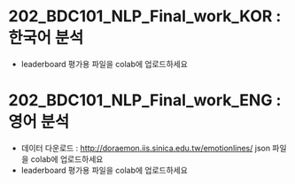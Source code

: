 # 202_BDC101_NLP_Final_work_KOR : 한국어 분석 
- leaderboard 평가용 파일을 colab에 업로드하세요 
# 202_BDC101_NLP_Final_work_ENG : 영어 분석 
- 데이터 다운로드 : http://doraemon.iis.sinica.edu.tw/emotionlines/ json 파일을 colab에 업로드하세요 
- leaderboard 평가용 파일을 colab에 업로드하세요 
